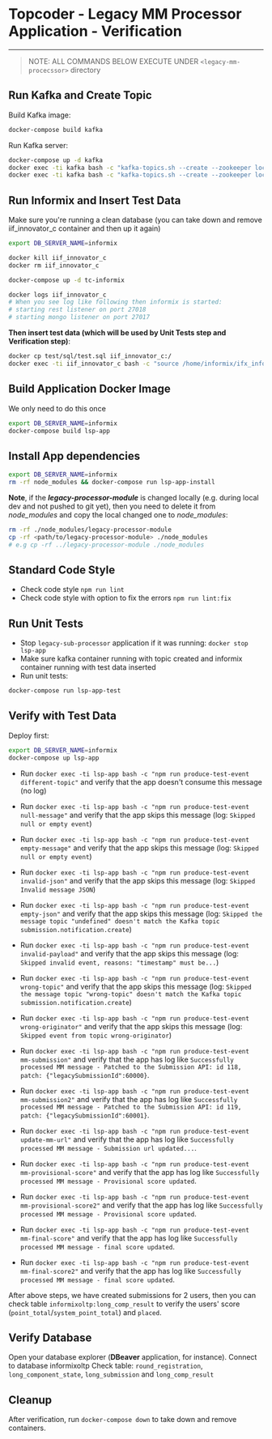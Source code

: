 # Topcoder - Legacy MM Processor Application - Verification
------------
> NOTE: ALL COMMANDS BELOW EXECUTE UNDER ```<legacy-mm-procecssor>``` directory

## Run Kafka and Create Topic

Build Kafka image:
```bash
docker-compose build kafka
```

Run Kafka server:
```bash
docker-compose up -d kafka
docker exec -ti kafka bash -c "kafka-topics.sh --create --zookeeper localhost:2181 --replication-factor 1 --partitions 1 --topic submission.notification.create"
docker exec -ti kafka bash -c "kafka-topics.sh --create --zookeeper localhost:2181 --replication-factor 1 --partitions 1 --topic submission.notification.update"
```

## Run Informix and Insert Test Data
Make sure you're running a clean database (you can take down and remove iif_innovator_c container and then up it again)
```bash
export DB_SERVER_NAME=informix

docker kill iif_innovator_c
docker rm iif_innovator_c

docker-compose up -d tc-informix

docker logs iif_innovator_c
# When you see log like following then informix is started:
# starting rest listener on port 27018
# starting mongo listener on port 27017
```

**Then insert test data (which will be used by Unit Tests step and Verification step)**:
```bash
docker cp test/sql/test.sql iif_innovator_c:/
docker exec -ti iif_innovator_c bash -c "source /home/informix/ifx_informixoltp_tcp.env && dbaccess - /test.sql"
```

## Build Application Docker Image
We only need to do this once
```bash
export DB_SERVER_NAME=informix
docker-compose build lsp-app
```

## Install App dependencies
```bash
export DB_SERVER_NAME=informix
rm -rf node_modules && docker-compose run lsp-app-install
```

**Note**, if the ***legacy-processor-module*** is changed locally (e.g. during local dev and not pushed to git yet), then you need to delete it from *node_modules* and copy the local changed one to *node_modules*:

```bash
rm -rf ./node_modules/legacy-processor-module
cp -rf <path/to/legacy-processor-module> ./node_modules
# e.g cp -rf ../legacy-processor-module ./node_modules
```

## Standard Code Style

- Check code style `npm run lint`
- Check code style with option to fix the errors `npm run lint:fix`

## Run Unit Tests
- Stop `legacy-sub-processor` application if it was running: `docker stop lsp-app`
- Make sure kafka container running with topic created and informix container running with test data inserted
- Run unit tests:
```bash
docker-compose run lsp-app-test
```

## Verify with Test Data
Deploy first:
```bash
export DB_SERVER_NAME=informix
docker-compose up lsp-app
```

- Run `docker exec -ti lsp-app bash -c "npm run produce-test-event different-topic"` and verify that the app doesn't consume this message (no log)
- Run `docker exec -ti lsp-app bash -c "npm run produce-test-event null-message"` and verify that the app skips this message (log: `Skipped null or empty event`)
- Run `docker exec -ti lsp-app bash -c "npm run produce-test-event empty-message"` and verify that the app skips this message (log: `Skipped null or empty event`)
- Run `docker exec -ti lsp-app bash -c "npm run produce-test-event invalid-json"` and verify that the app skips this message (log: `Skipped Invalid message JSON`)
- Run `docker exec -ti lsp-app bash -c "npm run produce-test-event empty-json"` and verify that the app skips this message (log: `Skipped the message topic "undefined" doesn't match the Kafka topic submission.notification.create`)
- Run `docker exec -ti lsp-app bash -c "npm run produce-test-event invalid-payload"` and verify that the app skips this message (log: `Skipped invalid event, reasons: "timestamp" must be...`)
- Run `docker exec -ti lsp-app bash -c "npm run produce-test-event wrong-topic"` and verify that the app skips this message (log: `Skipped the message topic "wrong-topic" doesn't match the Kafka topic submission.notification.create`)
- Run `docker exec -ti lsp-app bash -c "npm run produce-test-event wrong-originator"` and verify that the app skips this message (log: `Skipped event from topic wrong-originator`)

- Run `docker exec -ti lsp-app bash -c "npm run produce-test-event mm-submission"` and verify that the app has log like `Successfully processed MM message - Patched to the Submission API: id 118, patch: {"legacySubmissionId":60000}`.
- Run `docker exec -ti lsp-app bash -c "npm run produce-test-event mm-submission2"` and verify that the app has log like `Successfully processed MM message - Patched to the Submission API: id 119, patch: {"legacySubmissionId":60001}`.
- Run `docker exec -ti lsp-app bash -c "npm run produce-test-event update-mm-url"` and verify that the app has log like `Successfully processed MM message - Submission url updated...`.
- Run `docker exec -ti lsp-app bash -c "npm run produce-test-event mm-provisional-score"` and verify that the app has log like `Successfully processed MM message - Provisional score updated`.
- Run `docker exec -ti lsp-app bash -c "npm run produce-test-event mm-provisional-score2"` and verify that the app has log like `Successfully processed MM message - Provisional score updated`.
- Run `docker exec -ti lsp-app bash -c "npm run produce-test-event mm-final-score"` and verify that the app has log like `Successfully processed MM message - final score updated`.
- Run `docker exec -ti lsp-app bash -c "npm run produce-test-event mm-final-score2"` and verify that the app has log like `Successfully processed MM message - final score updated`.

After above steps, we have created submissions for 2 users, then you can check table `informixoltp:long_comp_result` to verify the users' score (`point_total`/`system_point_total`) and `placed`.

## Verify Database
Open your database explorer (**DBeaver** application, for instance). Connect to database informixoltp
Check table: `round_registration`, `long_component_state`, `long_submission` and `long_comp_result`

## Cleanup
After verification, run `docker-compose down` to take down and remove containers.
